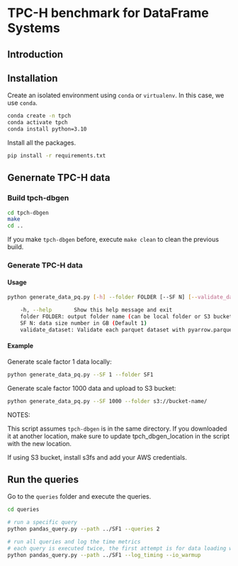 # TPC-H benchmark for DataFrame Systems

## Introduction

## Installation

Create an isolated environment using `conda` or `virtualenv`. In this case, we use `conda`. 

```bash
conda create -n tpch
conda activate tpch
conda install python=3.10
```

Install all the packages.

```bash
pip install -r requirements.txt
```

## Genernate TPC-H data

### Build tpch-dbgen

```bash
cd tpch-dbgen
make
cd ..
```

If you make `tpch-dbgen` before, execute `make clean` to clean the previous build.

### Generate TPC-H data

#### Usage

```bash
python generate_data_pq.py [-h] --folder FOLDER [--SF N] [--validate_dataset]

    -h, --help       Show this help message and exit
    folder FOLDER: output folder name (can be local folder or S3 bucket)
    SF N: data size number in GB (Default 1)
    validate_dataset: Validate each parquet dataset with pyarrow.parquet.ParquetDataset (Default True)
```

#### Example

Generate scale factor 1 data locally:

```bash
python generate_data_pq.py --SF 1 --folder SF1
```

Generate scale factor 1000 data and upload to S3 bucket:

```bash
python generate_data_pq.py --SF 1000 --folder s3://bucket-name/
```

NOTES:

This script assumes `tpch-dbgen` is in the same directory. If you downloaded it at another location, make sure to update tpch_dbgen_location in the script with the new location.

If using S3 bucket, install s3fs and add your AWS credentials.

## Run the queries

Go to the `queries` folder and execute the queries.

```bash
cd queries

# run a specific query
python pandas_query.py --path ../SF1 --queries 2

# run all queries and log the time metrics
# each query is executed twice, the first attempt is for data loading warmup
python pandas_query.py --path ../SF1 --log_timing --io_warmup
```
